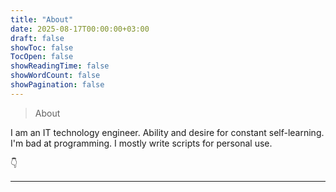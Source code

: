 ```yaml
---
title: "About"
date: 2025-08-17T00:00:00+03:00
draft: false
showToc: false
TocOpen: false
showReadingTime: false
showWordCount: false
showPagination: false
---
```


> About

I am an IT technology engineer. Ability and desire for constant self-learning. I'm bad at programming. I mostly write scripts for personal use.

👇


---


